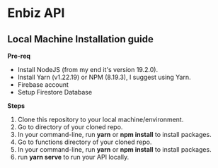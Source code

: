 # Enbiz API

## Local Machine Installation guide
**Pre-req**
 - Install NodeJS (from my end it's version 19.2.0).
 - Install Yarn (v1.22.19) or NPM (8.19.3), I suggest using Yarn.
 - Firebase account
 - Setup Firestore Database 

**Steps**
 1. Clone this repository to your local machine/environment.
 2. Go to directory of your cloned repo.
 3. In your command-line, run **yarn** or **npm install** to install packages.
 4. Go to functions directory of your cloned repo. 
 5. In your command-line, run **yarn** or **npm install** to install packages.
 6. run **yarn serve** to run your API locally.
